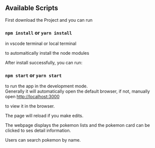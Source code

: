 
## Available Scripts

First download the Project and you can run 

### `npm install` or `yarn install` 

in vscode terminal or local terminal 

to automaitically install the node modules

After install successfully, you can run:

### `npm start` or `yarn start` 

to run the app in the development mode.<br />
Generally it will automatically open the default browser, if not, manually open [http://localhost:3000](http://localhost:3000) 

to view it in the browser.

The page will reload if you make edits.<br />


The webpage displays the pokemon lists and the pokemon card can be clicked to ses detail information.  

Users can search pokemon by name.
